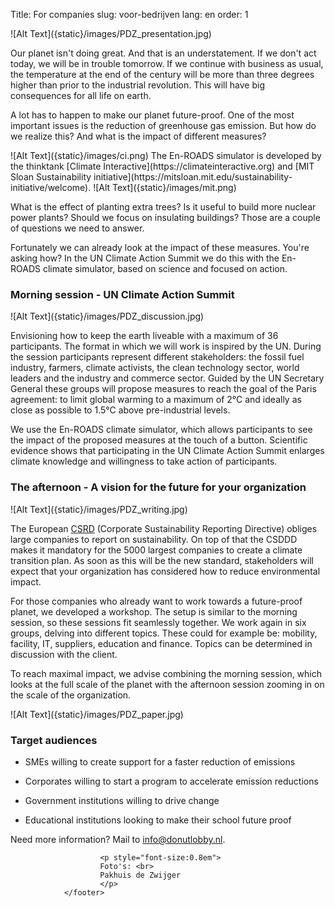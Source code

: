 Title: For companies
slug: voor-bedrijven
lang: en
order: 1


<side-block>
  <side-content>
    ![Alt Text]({static}/images/PDZ_presentation.jpg)
  </side-content>
</side-block>

Our planet isn't doing great. And that is an understatement. If we don't act today, we will be in trouble tomorrow. If we continue with business as usual, the temperature at the end of the century will be more than three degrees higher than prior to the industrial revolution. This will have big consequences for all life on earth.

A lot has to happen to make our planet future-proof. One of the most important issues is the reduction of greenhouse gas emission. But how do we realize this? And what is the impact of different measures?


<side-block>
  <side-content>
![Alt Text]({static}/images/ci.png)
The En-ROADS simulator is developed by the thinktank [Climate Interactive](https://climateinteractive.org) and [MIT Sloan Sustainability initiative](https://mitsloan.mit.edu/sustainability-initiative/welcome).
![Alt Text]({static}/images/mit.png)
  </side-content>
</side-block>

What is the effect of planting extra trees? Is it useful to build more nuclear power plants? Should we focus on insulating buildings? Those are a couple of questions we need to answer.



Fortunately we can already look at the impact of these measures. You're asking how? In the UN Climate Action Summit we do this with the En-ROADS climate simulator, based on science and focused on action.


### Morning session - UN Climate Action Summit

<side-block>
  <side-content>
    ![Alt Text]({static}/images/PDZ_discussion.jpg)
  </side-content>
</side-block>

Envisioning how to keep the earth liveable with a maximum of 36 participants. The format in which we will work is inspired by the UN. During the session participants represent different stakeholders: the fossil fuel industry, farmers, climate activists, the clean technology sector, world leaders and the industry and commerce sector. Guided by the UN Secretary General these groups will propose measures to reach the goal of the Paris agreement: to limit global warming to a maximum of 2°C and ideally as close as possible to 1.5°C above pre-industrial levels.

We use the En-ROADS climate simulator, which allows participants to see the impact of the proposed measures at the touch of a button. Scientific evidence shows that participating in the UN Climate Action Summit enlarges climate knowledge and willingness to take action of participants.

### The afternoon - A vision for the future for your organization

<side-block>
  <side-content>
    ![Alt Text]({static}/images/PDZ_writing.jpg)
  </side-content>
</side-block>

The European [CSRD](https://finance.ec.europa.eu/capital-markets-union-and-financial-markets/company-reporting-and-auditing/company-reporting/corporate-sustainability-reporting_en) (Corporate Sustainability Reporting Directive) obliges large companies to report on sustainability. On top of that the CSDDD makes it mandatory for the 5000 largest companies to create a climate transition plan. As soon as this will be the new standard, stakeholders will expect that your organization has considered how to reduce environmental impact.

For those companies who already want to work towards a future-proof planet, we developed a workshop. The setup is similar to the morning session, so these sessions fit seamlessly together. We work again in six groups, delving into different topics. These could for example be: mobility, facility, IT, suppliers, education and finance. Topics can be determined in discussion with the client.

To reach maximal impact, we advise combining the morning session, which looks at the full scale of the planet with the afternoon session zooming in on the scale of the organization.

<side-block>
  <side-content>
    ![Alt Text]({static}/images/PDZ_paper.jpg)
  </side-content>
</side-block>

### Target audiences

*	SMEs willing to create support for a faster reduction of emissions

*	Corporates willing to start a program to accelerate emission reductions

*	Government institutions willing to drive change

*	Educational institutions looking to make their school future proof

Need more information? Mail to [info@donutlobby.nl](mailto:info@donutlobby.nl).



 <footer id="contentinfo" class="body">


                        <p style="font-size:0.8em">
                        Foto's: <br>
                        Pakhuis de Zwijger
                        </p>
                </footer>
